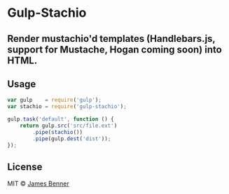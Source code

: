 # Gulp-Stachio
## Render mustachio'd templates (Handlebars.js, support for Mustache, Hogan coming soon) into HTML.


## Usage

```js
var gulp    = require('gulp');
var stachio = require('gulp-stachio');

gulp.task('default', function () {
	return gulp.src('src/file.ext')
		.pipe(stachio())
		.pipe(gulp.dest('dist'));
});
```


## License

MIT © [James Benner](https://github.com/jbenner55)
